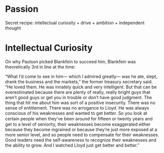 # Passion

Secret recipe: intellectual curiosity + drive + ambition + independent thought

# Intellectual Curiosity
On why Paulson picked Blankfein to succeed him, Blankfein was theoretically 3rd in line at the time:

“What I’d come to see in him— which I admired greatly— was he ate, slept, drank the business and the markets,” the former treasury secretary said. “He loved them. He was innately quick and very intelligent. But that can be overestimated because there are plenty of really, really bright guys that aren’t good guys or get you in trouble or don’t have good judgment. The thing that hit me about him was sort of a positive insecurity. There was no sense of entitlement. There was no arrogance to Lloyd. He was always conscious of his weaknesses and wanted to get better. So you look at certain people when they’ve been around for ﬁfteen or twenty years and get to a level of seniority, their weaknesses become exaggerated either because they become ingrained or because they’re just more exposed at a more senior level, and so people need to compensate for their weaknesses. Good leaders need the self-awareness to recognize their weaknesses and the ability to grow. And I watched Lloyd just get better and better.”